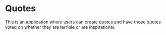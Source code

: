 # Quotes
This is an application where users can create quotes and have those quotes voted on whether they are terrible or are inspirational. 
